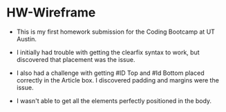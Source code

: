 # HW-Wireframe

* This is my first homework submission for the Coding Bootcamp at UT Austin.

* I initially had trouble with getting the clearfix syntax to work, but discovered that placement was the issue. 

* I also had a challenge with getting #ID Top and #Id Bottom placed correctly in the Article box. I discovered padding and margins were the issue. 

* I wasn't able to get all the elements perfectly positioned in the body. 